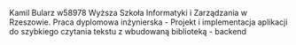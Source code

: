 Kamil Bularz w58978
Wyższa Szkoła Informatyki i Zarządzania w Rzeszowie. 
Praca dyplomowa inżynierska - Projekt i implementacja aplikacji do szybkiego czytania tekstu z wbudowaną biblioteką - backend
